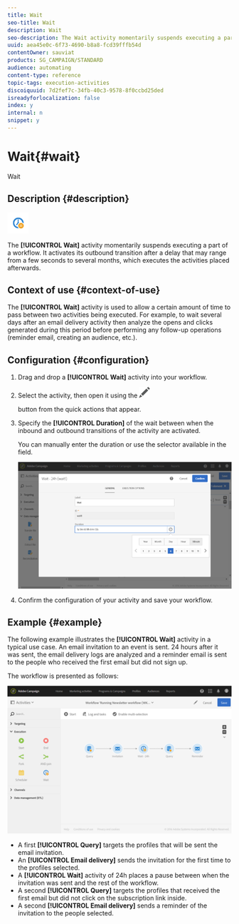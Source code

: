 ```yaml
---
title: Wait
seo-title: Wait
description: Wait
seo-description: The Wait activity momentarily suspends executing a part of a workflow.
uuid: aea45e0c-6f73-4690-b8a8-fcd39fffb54d
contentOwner: sauviat
products: SG_CAMPAIGN/STANDARD
audience: automating
content-type: reference
topic-tags: execution-activities
discoiquuid: 7d2fef7c-34fb-40c3-9578-8f0ccbd25ded
isreadyforlocalization: false
index: y
internal: n
snippet: y
---
```


# Wait{#wait}

Wait

## Description {#description}

![](assets/wait.png)

The **[!UICONTROL Wait]** activity momentarily suspends executing a part of a workflow. It activates its outbound transition after a delay that may range from a few seconds to several months, which executes the activities placed afterwards.

## Context of use {#context-of-use}

The **[!UICONTROL Wait]** activity is used to allow a certain amount of time to pass between two activities being executed. For example, to wait several days after an email delivery activity then analyze the opens and clicks generated during this period before performing any follow-up operations (reminder email, creating an audience, etc.).

## Configuration {#configuration}

1. Drag and drop a **[!UICONTROL Wait]** activity into your workflow.
1. Select the activity, then open it using the  ![](assets/edit_darkgrey-24px.png)

   button from the quick actions that appear.
1. Specify the **[!UICONTROL Duration]** of the wait between when the inbound and outbound transitions of the activity are activated.

   You can manually enter the duration or use the selector available in the field.

   ![](assets/wait_duration.png)

1. Confirm the configuration of your activity and save your workflow.

## Example {#example}

The following example illustrates the **[!UICONTROL Wait]** activity in a typical use case. An email invitation to an event is sent. 24 hours after it was sent, the email delivery logs are analyzed and a reminder email is sent to the people who received the first email but did not sign up.

The workflow is presented as follows:

![](assets/wait_example_workflow.png)

* A first **[!UICONTROL Query]** targets the profiles that will be sent the email invitation.
* An **[!UICONTROL Email delivery]** sends the invitation for the first time to the profiles selected.
* A **[!UICONTROL Wait]** activity of 24h places a pause between when the invitation was sent and the rest of the workflow.
* A second **[!UICONTROL Query]** targets the profiles that received the first email but did not click on the subscription link inside.
* A second **[!UICONTROL Email delivery]** sends a reminder of the invitation to the people selected.

